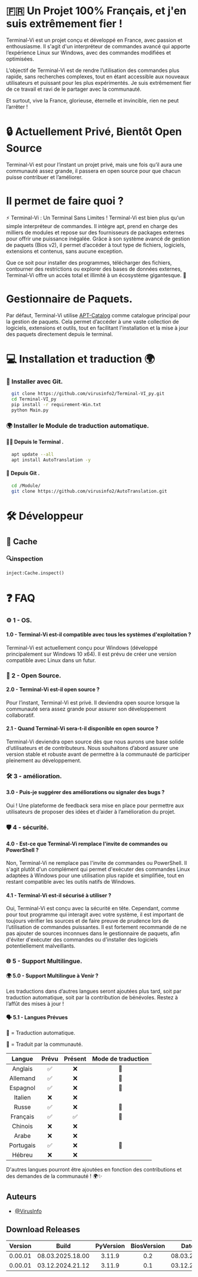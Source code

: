 
# 🇫🇷 Un Projet 100% Français, et j'en suis extrêmement fier !

Terminal-Vi est un projet conçu et développé en France, avec passion et enthousiasme. Il s'agit d'un interpréteur de commandes avancé qui apporte l’expérience Linux sur Windows, avec des commandes modifiées et optimisées.

L’objectif de Terminal-Vi est de rendre l’utilisation des commandes plus rapide, sans recherches complexes, tout en étant accessible aux nouveaux utilisateurs et puissant pour les plus expérimentés. Je suis extrêmement fier de ce travail et ravi de le partager avec la communauté.

Et surtout, vive la France, glorieuse, éternelle et invincible, rien ne peut l’arrêter !

# 🔒 Actuellement Privé, Bientôt Open Source
Terminal-Vi est pour l’instant un projet privé, mais une fois qu’il aura une communauté assez grande, il passera en open source pour que chacun puisse contribuer et l’améliorer.

# Il permet de faire quoi ?
⚡ Terminal-Vi : Un Terminal Sans Limites !
Terminal-Vi est bien plus qu'un simple interpréteur de commandes. Il intègre apt, prend en charge des milliers de modules et repose sur des fournisseurs de packages externes pour offrir une puissance inégalée. Grâce à son système avancé de gestion de paquets (Bios v2), il permet d’accéder à tout type de fichiers, logiciels, extensions et contenus, sans aucune exception.

Que ce soit pour installer des programmes, télécharger des fichiers, contourner des restrictions ou explorer des bases de données externes, Terminal-Vi offre un accès total et illimité à un écosystème gigantesque. 🚀


# Gestionnaire de Paquets.
Par défaut, Terminal-Vi utilise [APT-Catalog](https://github.com/virusinfo2/APT_Catalog) comme catalogue principal pour la gestion de paquets. Cela permet d’accéder à une vaste collection de logiciels, extensions et outils, tout en facilitant l'installation et la mise à jour des paquets directement depuis le terminal.


# 💻 Installation et traduction 🌍

### 💾 Installer avec Git.

```bash
  git clone https://github.com/virusinfo2/Terminal-VI_py.git
  cd Terminal-VI_py
  pip install -r requirement-Win.txt
  python Main.py
```

### 🌍 Installer le Module de traduction automatique.
#### 👨‍💻 Depuis le Terminal .

```sh
  apt update --all
  apt install AutoTranslation -y
```

#### 💾 Depuis Git .

```bash
  cd /Module/
  git clone https://github.com/virusinfo2/AutoTranslation.git
```

# 🛠️ Développeur

## 💾 Cache

### 🔍inspection 

```python 
inject:Cache.inspect()
```
# ❓ FAQ

### ⚙️ 1 - OS.

#### 1.0 - Terminal-Vi est-il compatible avec tous les systèmes d'exploitation ?

Terminal-Vi est actuellement conçu pour Windows (développé principalement sur Windows 10 x64). Il est prévu de créer une version compatible avec Linux dans un futur.


### 🤝 2 - Open Source.
#### 2.0 - Terminal-Vi est-il open source ?

Pour l’instant, Terminal-Vi est privé. Il deviendra open source lorsque la communauté sera assez grande pour assurer son développement collaboratif.

#### 2.1 - Quand Terminal-Vi sera-t-il disponible en open source ?
Terminal-Vi deviendra open source dès que nous aurons une base solide d’utilisateurs et de contributeurs. Nous souhaitons d’abord assurer une version stable et robuste avant de permettre à la communauté de participer pleinement au développement.

### 🛠️ 3 - amélioration.
#### 3.0 - Puis-je suggérer des améliorations ou signaler des bugs ?

Oui ! Une plateforme de feedback sera mise en place pour permettre aux utilisateurs de proposer des idées et d’aider à l’amélioration du projet.

### 🛡️ 4 - sécurité.

#### 4.0 - Est-ce que Terminal-Vi remplace l'invite de commandes ou PowerShell ?

Non, Terminal-Vi ne remplace pas l'invite de commandes ou PowerShell. Il s'agit plutôt d'un complément qui permet d'exécuter des commandes Linux adaptées à Windows pour une utilisation plus rapide et simplifiée, tout en restant compatible avec les outils natifs de Windows.

#### 4.1 - Terminal-Vi est-il sécurisé à utiliser ?
Oui, Terminal-Vi est conçu avec la sécurité en tête. Cependant, comme pour tout programme qui interagit avec votre système, il est important de toujours vérifier les sources et de faire preuve de prudence lors de l’utilisation de commandes puissantes. Il est fortement recommandé de ne pas ajouter de sources inconnues dans le gestionnaire de paquets, afin d'éviter d'exécuter des commandes ou d'installer des logiciels potentiellement malveillants.

### 🌐 5 - Support Multilingue.

#### 🌍 5.0 - Support Multilingue à Venir ?
Les traductions dans d’autres langues seront ajoutées plus tard, soit par traduction automatique, soit par la contribution de bénévoles. Restez à l’affût des mises à jour !

#### 🗣️ 5.1 - Langues Prévues

🤖 = Traduction automatique.

🤝 = Traduit par la communauté.

|   Langue   | Prévu | Présent  | Mode de traduction |
|:----------:|:-----:|:--------:|:-------------------:
|  Anglais   |  ✅  |    ❌    |         🤝         |
|  Allemand  |  ✅  |    ❌    |         🤝         |
|  Espagnol  |  ✅  |    ❌    |         🤝         |
|  Italien   |  ❌  |    ❌    |
|  Russe     |  ✅  |    ❌    |         🤖         |
|  Français  |  ✅  |    ✅    |         🤝         |
|  Chinois   |  ❌  |    ❌    |
|  Arabe     |  ❌  |    ❌    |
|  Portugais |  ✅  |    ❌    |         🤖         |
|  Hébreu    |  ❌  |    ❌    |

D'autres langues pourront être ajoutées en fonction des contributions et des demandes de la communauté ! 🌍✨
## Auteurs

- [@VirusInfo](https://www.tiktok.com/@virus_info)

## Download Releases
| Version     |      Build     |PyVersion|BiosVersion|   Date   | Lien |
|:-----------:|:--------------:|:-------:|:---------:|:--------:|:----:|
| 0.00.01     |08.03.2025.18.00| 3.11.9  | 0.2       |08.03.2025|  ❌ |
| 0.00.01     |03.12.2024.21.12| 3.11.9  | 0.1       |03.12.2024|  ❌ |